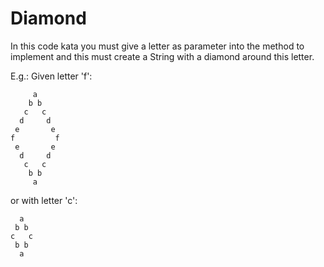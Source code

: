 Diamond 
========
In this code kata you must give a letter as parameter into the method to implement and 
this must create a String with a diamond around this letter.

E.g.: Given letter 'f':
```text
     a
    b b
   c   c
  d     d
 e       e
f         f
 e       e
  d     d
   c   c
    b b
     a
```
or with letter 'c':
```text
  a
 b b
c   c
 b b
  a
```
